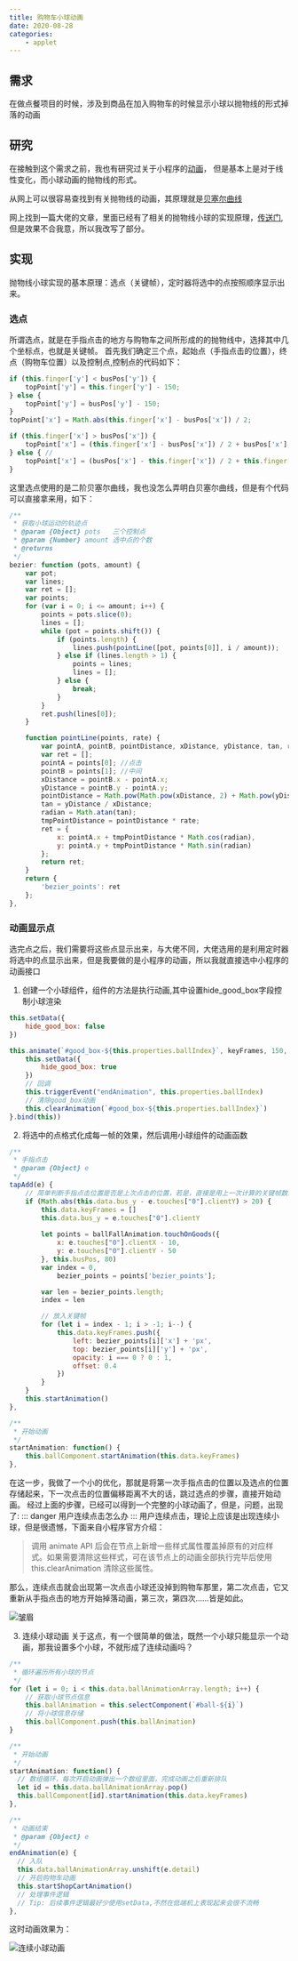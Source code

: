 ```yaml
---
title: 购物车小球动画
date: 2020-08-28
categories: 
	- applet
---
```

## 需求
在做点餐项目的时候，涉及到商品在加入购物车的时候显示小球以抛物线的形式掉落的动画
## 研究
在接触到这个需求之前，我也有研究过关于小程序的[动画](https://developers.weixin.qq.com/miniprogram/dev/framework/view/animation.html)，
但是基本上是对于线性变化，而小球动画的抛物线的形式。

从网上可以很容易查找到有关抛物线的动画，其原理就是[贝塞尔曲线](https://www.zhihu.com/question/29565629)

网上找到一篇大佬的文章，里面已经有了相关的抛物线小球的实现原理，[传送门](https://www.cnblogs.com/greengage/p/7815842.html),但是效果不合我意，所以我改写了部分。
## 实现
抛物线小球实现的基本原理：选点（关键帧），定时器将选中的点按照顺序显示出来。
### 选点
所谓选点，就是在手指点击的地方与购物车之间所形成的的抛物线中，选择其中几个坐标点，也就是关键帧。
首先我们确定三个点，起始点（手指点击的位置），终点（购物车位置）以及控制点,控制点的代码如下：
```js
if (this.finger['y'] < busPos['y']) {
	topPoint['y'] = this.finger['y'] - 150;
} else {
	topPoint['y'] = busPos['y'] - 150;
}
topPoint['x'] = Math.abs(this.finger['x'] - busPos['x']) / 2;

if (this.finger['x'] > busPos['x']) {
	topPoint['x'] = (this.finger['x'] - busPos['x']) / 2 + busPos['x'];
} else { //
	topPoint['x'] = (busPos['x'] - this.finger['x']) / 2 + this.finger['x'];
}
```
这里选点使用的是二阶贝塞尔曲线，我也没怎么弄明白贝塞尔曲线，但是有个代码可以直接拿来用，如下：
```js
/**
 * 获取小球运动的轨迹点
 * @param {Object} pots   三个控制点
 * @param {Number} amount 选中点的个数
 * @returns 
 */
bezier: function (pots, amount) {
	var pot;
	var lines;
	var ret = [];
	var points;
	for (var i = 0; i <= amount; i++) {
		points = pots.slice(0);
		lines = [];
		while (pot = points.shift()) {
			if (points.length) {
				lines.push(pointLine([pot, points[0]], i / amount));
			} else if (lines.length > 1) {
				points = lines;
				lines = [];
			} else {
				break;
			}
		}
		ret.push(lines[0]);
	}

	function pointLine(points, rate) {
		var pointA, pointB, pointDistance, xDistance, yDistance, tan, radian, tmpPointDistance;
		var ret = [];
		pointA = points[0]; //点击
		pointB = points[1]; //中间
		xDistance = pointB.x - pointA.x;
		yDistance = pointB.y - pointA.y;
		pointDistance = Math.pow(Math.pow(xDistance, 2) + Math.pow(yDistance, 2), 1 / 2);
		tan = yDistance / xDistance;
		radian = Math.atan(tan);
		tmpPointDistance = pointDistance * rate;
		ret = {
			x: pointA.x + tmpPointDistance * Math.cos(radian),
			y: pointA.y + tmpPointDistance * Math.sin(radian)
		};
		return ret;
	}
	return {
		'bezier_points': ret
	};
},
```
### 动画显示点
选完点之后，我们需要将这些点显示出来，与大佬不同，大佬选用的是利用定时器将选中的点显示出来，但是我要做的是小程序的动画，所以我就直接选中小程序的动画接口
1. 创建一个小球组件，组件的方法是执行动画,其中设置hide_good_box字段控制小球渲染
```js
this.setData({
	hide_good_box: false
})

this.animate(`#good_box-${this.properties.ballIndex}`, keyFrames, 150, function() {
	this.setData({
		hide_good_box: true
	})
	// 回调
	this.triggerEvent("endAnimation", this.properties.ballIndex)
	// 清除good_box动画
	this.clearAnimation(`#good_box-${this.properties.ballIndex}`)
}.bind(this))
```
2. 将选中的点格式化成每一帧的效果，然后调用小球组件的动画函数
```js
/**
 * 手指点击
 * @param {Object} e
 */
tapAdd(e) {
	// 简单判断手指点击位置是否是上次点击的位置，若是，直接是用上一次计算的关键帧数组
	if (Math.abs(this.data.bus_y - e.touches["0"].clientY) > 20) {
		this.data.keyFrames = []
		this.data.bus_y = e.touches["0"].clientY
		
		let points = ballFallAnimation.touchOnGoods({
			x: e.touches["0"].clientX - 10,
			y: e.touches["0"].clientY - 50
		}, this.busPos, 80)
		var index = 0,
			bezier_points = points['bezier_points'];

		var len = bezier_points.length;
		index = len

		// 放入关键帧
		for (let i = index - 1; i > -1; i--) {
			this.data.keyFrames.push({
				left: bezier_points[i]['x'] + 'px',
				top: bezier_points[i]['y'] + 'px',
				opacity: i === 0 ? 0 : 1,
				offset: 0.4
			})
		}
	}
	this.startAnimation()
},

/**
 * 开始动画
 */
startAnimation: function() {
	this.ballComponent.startAnimation(this.data.keyFrames)
},
```
在这一步，我做了一个小的优化，那就是将第一次手指点击的位置以及选点的位置存储起来，下一次点击的位置偏移距离不大的话，跳过选点的步骤，直接开始动画。
经过上面的步骤，已经可以得到一个完整的小球动画了，但是，问题，出现了:
::: danger
用户连续点击怎么办
:::
用户连续点击，理论上应该是出现连续小球，但是很遗憾，下面来自小程序官方介绍：

> 调用 animate API 后会在节点上新增一些样式属性覆盖掉原有的对应样式。如果需要清除这些样式，可在该节点上的动画全部执行完毕后使用 this.clearAnimation 清除这些属性。

那么，连续点击就会出现第一次点击小球还没掉到购物车那里，第二次点击，它又重新从手指点击的地方开始掉落动画，第三次，第四次……皆是如此。

![皱眉](./img/public/zhoumei.jpg)

3. 连续小球动画
关于这点，有一个很简单的做法，既然一个小球只能显示一个动画，那我设置多个小球，不就形成了连续动画吗？
```js
/**
 * 循环遍历所有小球的节点
 */
for (let i = 0; i < this.data.ballAnimationArray.length; i++) {
	// 获取小球节点信息
	this.ballAnimation = this.selectComponent(`#ball-${i}`)
	// 将小球信息存储
	this.ballComponent.push(this.ballAnimation)
}

/**
 * 开始动画
 */
startAnimation: function() {
  // 数组循环，每次开启动画弹出一个数组里面，完成动画之后重新排队
  let id = this.data.ballAnimationArray.pop()
  this.ballComponent[id].startAnimation(this.data.keyFrames)
},

/**
 * 动画结束
 * @param {Object} e
 */
endAnimation(e) {
  // 入队
  this.data.ballAnimationArray.unshift(e.detail)
  // 开启购物车动画
  this.startShopCartAnimation()
  // 处理事件逻辑
  // Tip: 后续事件逻辑最好少使用setData,不然在低端机上表现起来会很不流畅
},
```
这时动画效果为：

![连续小球动画](./img/ball-animation/animation-1.gif)
